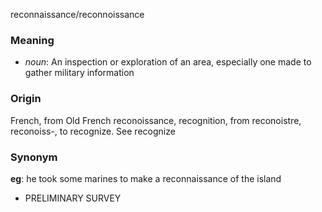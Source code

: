 reconnaissance/reconnoissance
### Meaning
+ _noun_: An inspection or exploration of an area, especially one made to gather military information

### Origin

French, from Old French reconoissance, recognition, from reconoistre, reconoiss-, to recognize. See recognize

### Synonym

__eg__: he took some marines to make a reconnaissance of the island

+ PRELIMINARY SURVEY


